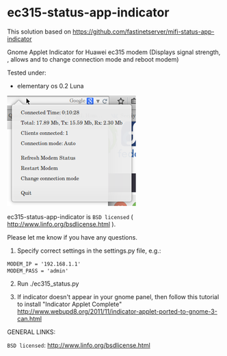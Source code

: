 ec315-status-app-indicator
=========================

This solution based on https://github.com/fastinetserver/mifi-status-app-indicator

Gnome Applet Indicator for Huawei ec315 modem (Displays signal strength, , allows and to change connection mode and reboot modem)

Tested under:
- elementary os 0.2 Luna

![ScreenShot](https://github.com/Infernion/ec315-status-app-indicator/blob/master/screenshot/Tooltip_002.png)

ec315-status-app-indicator is `BSD licensed` ( http://www.linfo.org/bsdlicense.html ).

Please let me know if you have any questions.


1) Specify correct settings in the settings.py file, e.g.:

```
MODEM_IP = '192.168.1.1'
MODEM_PASS = 'admin'
```

2) Run
./ec315_status.py

3) If indicator doesn't appear in your gnome panel, then follow this tutorial to install "Indicator Applet Complete"
http://www.webupd8.org/2011/11/indicator-applet-ported-to-gnome-3-can.html


GENERAL LINKS:

`BSD licensed`: http://www.linfo.org/bsdlicense.html
